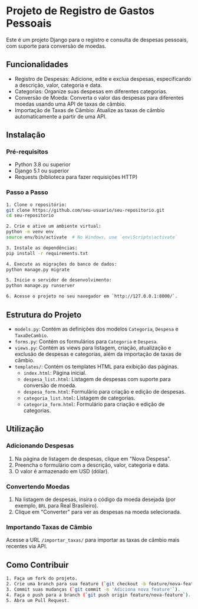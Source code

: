 # Projeto de Registro de Gastos Pessoais

Este é um projeto Django para o registro e consulta de despesas pessoais, com suporte para conversão de moedas.

## Funcionalidades

- Registro de Despesas: Adicione, edite e exclua despesas, especificando a descrição, valor, categoria e data.
- Categorias: Organize suas despesas em diferentes categorias.
- Conversão de Moeda: Converta o valor das despesas para diferentes moedas usando uma API de taxas de câmbio.
- Importação de Taxas de Câmbio: Atualize as taxas de câmbio automaticamente a partir de uma API.

## Instalação

### Pré-requisitos

- Python 3.8 ou superior
- Django 5.1 ou superior
- Requests (biblioteca para fazer requisições HTTP)

### Passo a Passo

```bash
1. Clone o repositório:
git clone https://github.com/seu-usuario/seu-repositorio.git
cd seu-repositorio

2. Crie e ative um ambiente virtual:
python -m venv env
source env/bin/activate  # No Windows, use `env\Scripts\activate`

3. Instale as dependências:
pip install -r requirements.txt

4. Execute as migrações do banco de dados:
python manage.py migrate

5. Inicie o servidor de desenvolvimento:
python manage.py runserver

6. Acesse o projeto no seu navegador em `http://127.0.0.1:8000/`.
```

## Estrutura do Projeto

- `models.py`: Contém as definições dos modelos `Categoria`, `Despesa` e `TaxaDeCambio`.
- `forms.py`: Contém os formulários para `Categoria` e `Despesa`.
- `views.py`: Contém as views para listagem, criação, atualização e exclusão de despesas e categorias, além da importação de taxas de câmbio.
- `templates/`: Contém os templates HTML para exibição das páginas.
  - `index.html`: Página inicial.
  - `despesa_list.html`: Listagem de despesas com suporte para conversão de moeda.
  - `despesa_form.html`: Formulário para criação e edição de despesas.
  - `categoria_list.html`: Listagem de categorias.
  - `categoria_form.html`: Formulário para criação e edição de categorias.

## Utilização

### Adicionando Despesas

1. Na página de listagem de despesas, clique em "Nova Despesa".
2. Preencha o formulário com a descrição, valor, categoria e data.
3. O valor é armazenado em USD (dólar).

### Convertendo Moedas

1. Na listagem de despesas, insira o código da moeda desejada (por exemplo, `BRL` para Real Brasileiro).
2. Clique em "Converter" para ver as despesas na moeda selecionada.

### Importando Taxas de Câmbio

Acesse a URL `/importar_taxas/` para importar as taxas de câmbio mais recentes via API.

## Como Contribuir

```bash
1. Faça um fork do projeto.
2. Crie uma branch para sua feature (`git checkout -b feature/nova-feature`).
3. Commit suas mudanças (`git commit -m 'Adiciona nova feature'`).
4. Faça o push para a branch (`git push origin feature/nova-feature`).
5. Abra um Pull Request.
```
